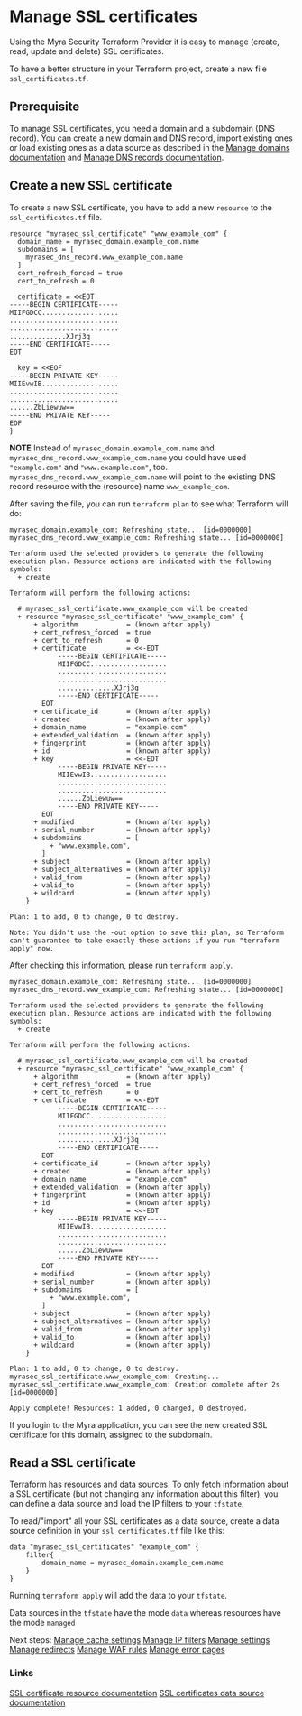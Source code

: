 # Manage SSL certificates

Using the Myra Security Terraform Provider it is easy to manage (create, read, update and delete) SSL certificates.

To have a better structure in your Terraform project, create a new file `ssl_certificates.tf`.

## Prerequisite

To manage SSL certificates, you need a domain and a subdomain (DNS record). You can create a new domain and DNS record, import existing ones or load existing ones as a data source as described in the [Manage domains documentation](./domains.md) and [Manage DNS records documentation](./dns_records.md).

## Create a new SSL certificate
To create a new SSL certificate, you have to add a new `resource` to the `ssl_certificates.tf` file.
```hcl
resource "myrasec_ssl_certificate" "www_example_com" {
  domain_name = myrasec_domain.example_com.name
  subdomains = [
    myrasec_dns_record.www_example_com.name
  ]
  cert_refresh_forced = true
  cert_to_refresh = 0

  certificate = <<EOT
-----BEGIN CERTIFICATE-----
MIIFGDCC...................
...........................
...........................
..............XJrj3q
-----END CERTIFICATE-----
EOT

  key = <<EOF
-----BEGIN PRIVATE KEY-----
MIIEvwIB...................
...........................
...........................
......ZbLiewuw==
-----END PRIVATE KEY-----
EOF
}
```
**NOTE** Instead of `myrasec_domain.example_com.name` and `myrasec_dns_record.www_example_com.name` you could have used `"example.com"` and `"www.example.com"`, too. `myrasec_dns_record.www_example_com.name` will point to the existing DNS record resource with the (resource) name `www_example_com`.

After saving the file, you can run `terraform plan` to see what Terraform will do:
```
myrasec_domain.example_com: Refreshing state... [id=0000000]
myrasec_dns_record.www_example_com: Refreshing state... [id=0000000]

Terraform used the selected providers to generate the following execution plan. Resource actions are indicated with the following symbols:
  + create

Terraform will perform the following actions:

  # myrasec_ssl_certificate.www_example_com will be created
  + resource "myrasec_ssl_certificate" "www_example_com" {
      + algorithm            = (known after apply)
      + cert_refresh_forced  = true
      + cert_to_refresh      = 0
      + certificate          = <<-EOT
            -----BEGIN CERTIFICATE-----
            MIIFGDCC...................
            ...........................
            ...........................
            ..............XJrj3q
            -----END CERTIFICATE-----
        EOT
      + certificate_id       = (known after apply)
      + created              = (known after apply)
      + domain_name          = "example.com"
      + extended_validation  = (known after apply)
      + fingerprint          = (known after apply)
      + id                   = (known after apply)
      + key                  = <<-EOT
            -----BEGIN PRIVATE KEY-----
            MIIEvwIB...................
            ...........................
            ...........................
            ......ZbLiewuw==
            -----END PRIVATE KEY-----
        EOT
      + modified             = (known after apply)
      + serial_number        = (known after apply)
      + subdomains           = [
          + "www.example.com",
        ]
      + subject              = (known after apply)
      + subject_alternatives = (known after apply)
      + valid_from           = (known after apply)
      + valid_to             = (known after apply)
      + wildcard             = (known after apply)
    }

Plan: 1 to add, 0 to change, 0 to destroy.

Note: You didn't use the -out option to save this plan, so Terraform can't guarantee to take exactly these actions if you run "terraform apply" now.
```

After checking this information, please run `terraform apply`.
```
myrasec_domain.example_com: Refreshing state... [id=0000000]
myrasec_dns_record.www_example_com: Refreshing state... [id=0000000]

Terraform used the selected providers to generate the following execution plan. Resource actions are indicated with the following symbols:
  + create

Terraform will perform the following actions:

  # myrasec_ssl_certificate.www_example_com will be created
  + resource "myrasec_ssl_certificate" "www_example_com" {
      + algorithm            = (known after apply)
      + cert_refresh_forced  = true
      + cert_to_refresh      = 0
      + certificate          = <<-EOT
            -----BEGIN CERTIFICATE-----
            MIIFGDCC...................
            ...........................
            ...........................
            ..............XJrj3q
            -----END CERTIFICATE-----
        EOT
      + certificate_id       = (known after apply)
      + created              = (known after apply)
      + domain_name          = "example.com"
      + extended_validation  = (known after apply)
      + fingerprint          = (known after apply)
      + id                   = (known after apply)
      + key                  = <<-EOT
            -----BEGIN PRIVATE KEY-----
            MIIEvwIB...................
            ...........................
            ...........................
            ......ZbLiewuw==
            -----END PRIVATE KEY-----
        EOT
      + modified             = (known after apply)
      + serial_number        = (known after apply)
      + subdomains           = [
          + "www.example.com",
        ]
      + subject              = (known after apply)
      + subject_alternatives = (known after apply)
      + valid_from           = (known after apply)
      + valid_to             = (known after apply)
      + wildcard             = (known after apply)
    }

Plan: 1 to add, 0 to change, 0 to destroy.
myrasec_ssl_certificate.www_example_com: Creating...
myrasec_ssl_certificate.www_example_com: Creation complete after 2s [id=0000000]

Apply complete! Resources: 1 added, 0 changed, 0 destroyed.
```
If you login to the Myra application, you can see the new created SSL certificate for this domain, assigned to the subdomain.


## Read a SSL certificate
Terraform has resources and data sources. To only fetch information about a SSL certificate (but not changing any information about this filter), you can define a data source and load the IP filters to your `tfstate`.

To read/"import" all your SSL certificates as a data source, create a data source definition in your `ssl_certificates.tf` file like this:
```hcl
data "myrasec_ssl_certificates" "example_com" {
    filter{
        domain_name = myrasec_domain.example_com.name
    }
}
```

Running `terraform apply` will add the data to your `tfstate`.

Data sources in the `tfstate` have the mode `data` whereas resources have the mode `managed`

Next steps:
[Manage cache settings](./cache_settings.md)
[Manage IP filters](./ip_filters.md)
[Manage settings](./settings.md)
[Manage redirects](./redirects.md)
[Manage WAF rules](./waf_rules.md)
[Manage error pages](./error_pages.md)

### Links
[SSL certificate resource documentation](https://registry.terraform.io/providers/Myra-Security-GmbH/myrasec/latest/docs/resources/ssl_certificate)
[SSL certificates data source documentation](https://registry.terraform.io/providers/Myra-Security-GmbH/myrasec/latest/docs/data-sources/ssl_certificates)